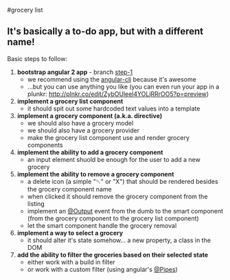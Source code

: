 #grocery list

It's basically a to-do app, but with a different name!
------------------------------------------------------  

Basic steps to follow:  

1. **bootstrap angular 2 app**  - branch [step-1](https://github.com/tsNerds/grocery-list/tree/step-1)
    - we recommend using the [angular-cli](https://cli.angular.io/) because it's awesome  
    - ...but you can use anything you like (you can even run your app in a plunkr: http://plnkr.co/edit/ZybOUleel4YOLjRRrOO5?p=preview)  
2. **implement a grocery list component**  
    - it should spit out some hardcoded text values into a template  
3. **implement a grocery component (a.k.a. directive)**  
    - we should also have a grocery model  
    - we should also have a grocery provider  
    - make the grocery list component use and render grocery components  
4. **implement the ability to add a grocery component**  
    - an input element shuold be enough for the user to add a new grocery  
5. **implement the ability to remove a grocery component**  
    - a delete icon (a simple "␡" or "X") that should be rendered besides the grocery component name  
    - when clicked it should remove the grocery component from the listing  
    - implement an [@Output](https://angular.io/docs/ts/latest/api/core/index/Output-var.html) event from the dumb to the smart component (from the grocery component to the grocery list component)  
    - let the smart component handle the grocery removal  
6. **implement a way to select a grocery**  
    - it should alter it's state somehow... a new property, a class in the DOM  
7. **add the ability to filter the groceries based on their selected state**  
    - either work with a build in filter  
    - or work with a custom filter (using angular's [@Pipes](https://angular.io/docs/ts/latest/guide/pipes.html))  